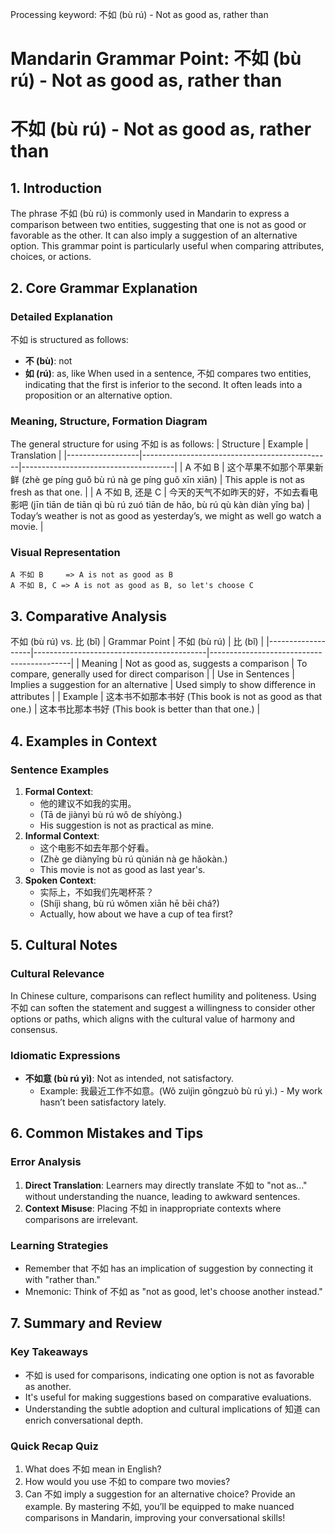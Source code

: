 Processing keyword: 不如 (bù rú) - Not as good as, rather than
# Mandarin Grammar Point: 不如 (bù rú) - Not as good as, rather than
# 不如 (bù rú) - Not as good as, rather than
## 1. Introduction
The phrase 不如 (bù rú) is commonly used in Mandarin to express a comparison between two entities, suggesting that one is not as good or favorable as the other. It can also imply a suggestion of an alternative option. This grammar point is particularly useful when comparing attributes, choices, or actions.
## 2. Core Grammar Explanation
### Detailed Explanation
不如 is structured as follows:
- **不 (bù)**: not
- **如 (rú)**: as, like
When used in a sentence, 不如 compares two entities, indicating that the first is inferior to the second. It often leads into a proposition or an alternative option. 
### Meaning, Structure, Formation Diagram 
The general structure for using 不如 is as follows:
| Structure        | Example                                       | Translation                          |
|------------------|-----------------------------------------------|--------------------------------------|
| A 不如 B         | 这个苹果不如那个苹果新鲜 (zhè ge píng guǒ bù rú nà ge píng guǒ xīn xiān) | This apple is not as fresh as that one. |
| A 不如 B, 还是 C | 今天的天气不如昨天的好，不如去看电影吧 (jīn tiān de tiān qì bù rú zuó tiān de hǎo, bù rú qù kàn diàn yǐng ba) | Today’s weather is not as good as yesterday’s, we might as well go watch a movie. |
### Visual Representation
```plaintext
A 不如 B     => A is not as good as B
A 不如 B, C => A is not as good as B, so let's choose C
```
## 3. Comparative Analysis
不如 (bù rú) vs. 比 (bǐ)
| Grammar Point     | 不如 (bù rú)                               | 比 (bǐ)                                   |
|-------------------|-------------------------------------------|-------------------------------------------|
| Meaning           | Not as good as, suggests a comparison    | To compare, generally used for direct comparison |
| Use in Sentences  | Implies a suggestion for an alternative    | Used simply to show difference in attributes |
| Example           | 这本书不如那本书好 (This book is not as good as that one.) | 这本书比那本书好 (This book is better than that one.) |
## 4. Examples in Context
### Sentence Examples
1. **Formal Context**: 
   - 他的建议不如我的实用。
   - (Tā de jiànyì bù rú wǒ de shíyòng.)
   - His suggestion is not as practical as mine.
2. **Informal Context**:
   - 这个电影不如去年那个好看。
   - (Zhè ge diànyǐng bù rú qùnián nà ge hǎokàn.)
   - This movie is not as good as last year's.
3. **Spoken Context**:
   - 实际上，不如我们先喝杯茶？
   - (Shíjì shang, bù rú wǒmen xiān hē bēi chá?)
   - Actually, how about we have a cup of tea first?
## 5. Cultural Notes
### Cultural Relevance
In Chinese culture, comparisons can reflect humility and politeness. Using 不如 can soften the statement and suggest a willingness to consider other options or paths, which aligns with the cultural value of harmony and consensus.
### Idiomatic Expressions
- **不如意 (bù rú yì)**: Not as intended, not satisfactory.
  - Example: 我最近工作不如意。(Wǒ zuìjìn gōngzuò bù rú yì.) - My work hasn’t been satisfactory lately.
## 6. Common Mistakes and Tips
### Error Analysis
1. **Direct Translation**: Learners may directly translate 不如 to "not as..." without understanding the nuance, leading to awkward sentences.
2. **Context Misuse**: Placing 不如 in inappropriate contexts where comparisons are irrelevant.
### Learning Strategies
- Remember that 不如 has an implication of suggestion by connecting it with "rather than."
- Mnemonic: Think of 不如 as "not as good, let's choose another instead."
## 7. Summary and Review
### Key Takeaways
- 不如 is used for comparisons, indicating one option is not as favorable as another.
- It's useful for making suggestions based on comparative evaluations.
- Understanding the subtle adoption and cultural implications of 知道 can enrich conversational depth.
### Quick Recap Quiz
1. What does 不如 mean in English?
2. How would you use 不如 to compare two movies?
3. Can 不如 imply a suggestion for an alternative choice? Provide an example. 
By mastering 不如, you’ll be equipped to make nuanced comparisons in Mandarin, improving your conversational skills!
